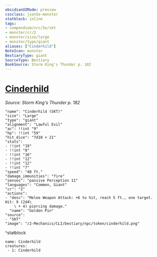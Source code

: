 ```yaml
---
obsidianUIMode: preview
cssclass: json5e-monster
statblock: inline
tags:
- compendium/src/5e/skt
- monster/cr/2
- monster/size/large
- monster/type/giant
aliases: ["Cinderhild"]
NoteIcon: monster
BestiaryType: giant
SourceType: Bestiary
BookSource: Storm King's Thunder p. 182
---
```

# [Cinderhild](2-Mechanics/CLI/bestiary/npc/cinderhild-skt.md)
*Source: Storm King's Thunder p. 182*  

```statblock
"name": "Cinderhild (SKT)"
"size": "Large"
"type": "giant"
"alignment": "Lawful Evil"
"ac": !!int "9"
"hp": !!int "59"
"hit_dice": "7d10 + 21"
"stats":
- !!int "19"
- !!int "8"
- !!int "16"
- !!int "12"
- !!int "12"
- !!int "7"
"speed": "40 ft."
"damage_immunities": "fire"
"senses": "passive Perception 11"
"languages": "Common, Giant"
"cr": "2"
"actions":
- "desc": "Melee Weapon Attack: +6 to hit, reach 5 ft., one target. Hit: 9 (2d4\
    \ + 4) piercing damage."
  "name": "Golden Pin"
"source":
- "SKT"
"image": "/2-Mechanics/CLI/bestiary/npc/token/cinderhild.png"
```
^statblock

```encounter-table
name: Cinderhild
creatures:
 - 1: Cinderhild
```